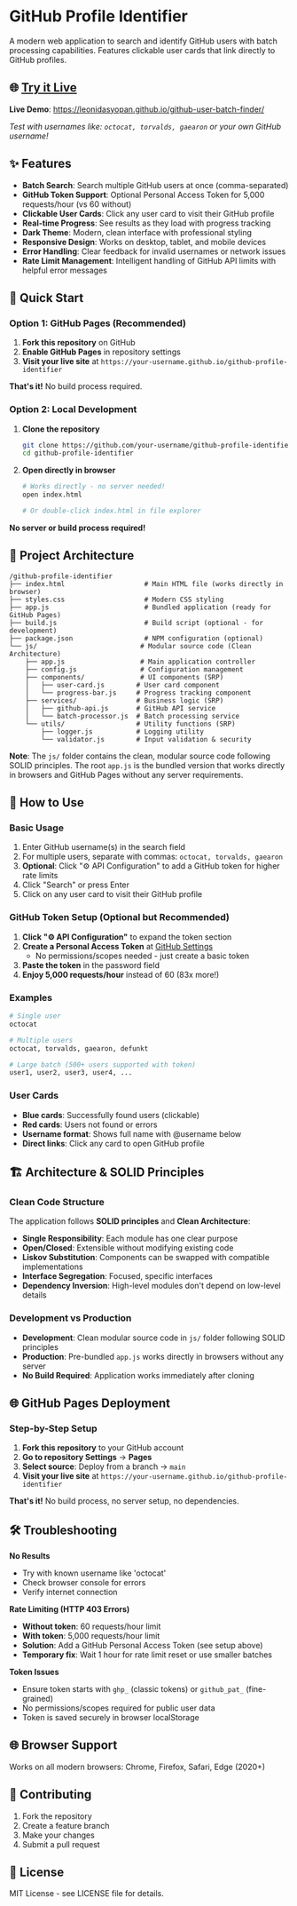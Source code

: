 # GitHub Profile Identifier

A modern web application to search and identify GitHub users with batch processing capabilities. Features clickable user cards that link directly to GitHub profiles.

## 🌐 **[Try it Live](https://leonidasyopan.github.io/github-user-batch-finder/)**

**Live Demo**: https://leonidasyopan.github.io/github-user-batch-finder/

*Test with usernames like: `octocat, torvalds, gaearon` or your own GitHub username!*

## ✨ Features

- **Batch Search**: Search multiple GitHub users at once (comma-separated)
- **GitHub Token Support**: Optional Personal Access Token for 5,000 requests/hour (vs 60 without)
- **Clickable User Cards**: Click any user card to visit their GitHub profile
- **Real-time Progress**: See results as they load with progress tracking
- **Dark Theme**: Modern, clean interface with professional styling
- **Responsive Design**: Works on desktop, tablet, and mobile devices
- **Error Handling**: Clear feedback for invalid usernames or network issues
- **Rate Limit Management**: Intelligent handling of GitHub API limits with helpful error messages

## 🚀 Quick Start

### Option 1: GitHub Pages (Recommended)

1. **Fork this repository** on GitHub
2. **Enable GitHub Pages** in repository settings
3. **Visit your live site** at `https://your-username.github.io/github-profile-identifier`

**That's it!** No build process required.

### Option 2: Local Development

1. **Clone the repository**
   ```bash
   git clone https://github.com/your-username/github-profile-identifier.git
   cd github-profile-identifier
   ```

2. **Open directly in browser**
   ```bash
   # Works directly - no server needed!
   open index.html
   
   # Or double-click index.html in file explorer
   ```

**No server or build process required!**

## 📁 Project Architecture

```
/github-profile-identifier
├── index.html                    # Main HTML file (works directly in browser)
├── styles.css                    # Modern CSS styling
├── app.js                        # Bundled application (ready for GitHub Pages)
├── build.js                      # Build script (optional - for development)
├── package.json                  # NPM configuration (optional)
└── js/                          # Modular source code (Clean Architecture)
    ├── app.js                   # Main application controller
    ├── config.js                # Configuration management
    ├── components/              # UI components (SRP)
    │   ├── user-card.js        # User card component
    │   └── progress-bar.js     # Progress tracking component
    ├── services/               # Business logic (SRP)
    │   ├── github-api.js       # GitHub API service
    │   └── batch-processor.js  # Batch processing service
    └── utils/                  # Utility functions (SRP)
        ├── logger.js           # Logging utility
        └── validator.js        # Input validation & security
```

**Note**: The `js/` folder contains the clean, modular source code following SOLID principles. The root `app.js` is the bundled version that works directly in browsers and GitHub Pages without any server requirements.

## 📖 How to Use

### Basic Usage
1. Enter GitHub username(s) in the search field
2. For multiple users, separate with commas: `octocat, torvalds, gaearon`
3. **Optional**: Click "⚙️ API Configuration" to add a GitHub token for higher rate limits
4. Click "Search" or press Enter
5. Click on any user card to visit their GitHub profile

### GitHub Token Setup (Optional but Recommended)
1. **Click "⚙️ API Configuration"** to expand the token section
2. **Create a Personal Access Token** at [GitHub Settings](https://github.com/settings/tokens)
   - No permissions/scopes needed - just create a basic token
3. **Paste the token** in the password field
4. **Enjoy 5,000 requests/hour** instead of 60 (83x more!)

### Examples
```bash
# Single user
octocat

# Multiple users
octocat, torvalds, gaearon, defunkt

# Large batch (500+ users supported with token)
user1, user2, user3, user4, ...
```

### User Cards
- **Blue cards**: Successfully found users (clickable)
- **Red cards**: Users not found or errors
- **Username format**: Shows full name with @username below
- **Direct links**: Click any card to open GitHub profile

## 🏗️ Architecture & SOLID Principles

### Clean Code Structure
The application follows **SOLID principles** and **Clean Architecture**:

- **Single Responsibility**: Each module has one clear purpose
- **Open/Closed**: Extensible without modifying existing code
- **Liskov Substitution**: Components can be swapped with compatible implementations
- **Interface Segregation**: Focused, specific interfaces
- **Dependency Inversion**: High-level modules don't depend on low-level details

### Development vs Production
- **Development**: Clean modular source code in `js/` folder following SOLID principles
- **Production**: Pre-bundled `app.js` works directly in browsers without any server
- **No Build Required**: Application works immediately after cloning

## 🌐 GitHub Pages Deployment

### Step-by-Step Setup

1. **Fork this repository** to your GitHub account
2. **Go to repository Settings** → **Pages**
3. **Select source**: Deploy from a branch → `main`
4. **Visit your live site** at `https://your-username.github.io/github-profile-identifier`

**That's it!** No build process, no server setup, no dependencies.

## 🛠️ Troubleshooting

**No Results**
- Try with known username like 'octocat'
- Check browser console for errors
- Verify internet connection

**Rate Limiting (HTTP 403 Errors)**
- **Without token**: 60 requests/hour limit
- **With token**: 5,000 requests/hour limit
- **Solution**: Add a GitHub Personal Access Token (see setup above)
- **Temporary fix**: Wait 1 hour for rate limit reset or use smaller batches

**Token Issues**
- Ensure token starts with `ghp_` (classic tokens) or `github_pat_` (fine-grained)
- No permissions/scopes required for public user data
- Token is saved securely in browser localStorage

## 🌐 Browser Support

Works on all modern browsers: Chrome, Firefox, Safari, Edge (2020+)

## 🤝 Contributing

1. Fork the repository
2. Create a feature branch
3. Make your changes
4. Submit a pull request

## 📄 License

MIT License - see LICENSE file for details.
